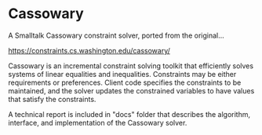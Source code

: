 # Cassowary
A Smalltalk Cassowary constraint solver, ported from the original...

https://constraints.cs.washington.edu/cassowary/

Cassowary is an incremental constraint solving toolkit that efficiently
solves systems of linear equalities and inequalities.  Constraints may
be either requirements or preferences.  Client code specifies the
constraints to be maintained, and the solver updates the constrained
variables to have values that satisfy the constraints.

A technical report is included in "docs" folder that describes the
algorithm, interface, and implementation of the Cassowary solver.
